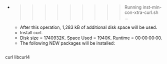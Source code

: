 * >>>>>>>>> Running inst-min-con-xtra-curl.sh ...
  * After this operation, 1,283 kB of additional disk space will be used.
  * Install curl.
  * Disk size = 1740932K. Space Used = 1940K. Runtime = 00:00:00:00.
  * The following NEW packages will be installed:
  ```bash
curl libcurl4
  ```
